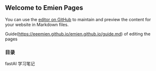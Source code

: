 ## Welcome to Emien Pages

You can use the [editor on GitHub](https://github.com/EEEmien/emien.github.io/edit/gh-pages/index.md) to maintain and preview the content for your website in Markdown files.

Guide(https://eeemien.github.io/emien.github.io/guide.md) of editing the pages 

### 目录

fastAI 学习笔记
